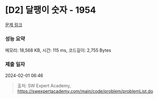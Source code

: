 # [D2] 달팽이 숫자 - 1954 

[문제 링크](https://swexpertacademy.com/main/code/problem/problemDetail.do?contestProbId=AV5PobmqAPoDFAUq) 

### 성능 요약

메모리: 18,568 KB, 시간: 115 ms, 코드길이: 2,755 Bytes

### 제출 일자

2024-02-01 06:46



> 출처: SW Expert Academy, https://swexpertacademy.com/main/code/problem/problemList.do